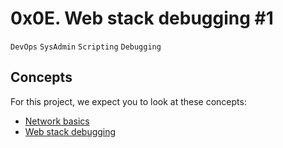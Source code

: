 # 0x0E. Web stack debugging #1
`DevOps` `SysAdmin` `Scripting` `Debugging`


## Concepts
For this project, we expect you to look at these concepts:
* [Network basics](https://intranet.alxswe.com/concepts/33)
* [Web stack debugging](https://intranet.alxswe.com/concepts/68)

